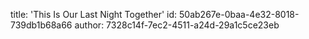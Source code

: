 title: 'This Is Our Last Night Together'
id: 50ab267e-0baa-4e32-8018-739db1b68a66
author: 7328c14f-7ec2-4511-a24d-29a1c5ce23eb
